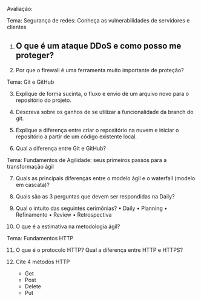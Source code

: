 Avaliação:

Tema: Segurança de redes: Conheça as vulnerabilidades de servidores e clientes 

1. O que é um ataque DDoS e como posso me proteger?
    - 

2. Por que o firewall é uma ferramenta muito importante de proteção? 

Tema: Git e GitHub 

3. Explique de forma sucinta, o fluxo e envio de um arquivo novo para o repositório do projeto.

4. Descreva sobre os ganhos de se utilizar a funcionalidade da branch do git. 

5. Explique a diferença entre criar o repositório na nuvem e iniciar o repositório a partir de um código existente local. 

6. Qual a diferença entre Git e GitHub?

Tema: Fundamentos de Agilidade: seus primeiros passos para a transformação ágil 

7. Quais as principais diferenças entre o modelo ágil e o waterfall (modelo em cascata)? 

8. Quais são as 3 perguntas que devem ser respondidas na Daily? 

9. Qual o intuito das seguintes cerimônias? • Daily • Planning • Refinamento • Review • Retrospectiva 

10. O que é a estimativa na metodologia ágil? 

Tema: Fundamentos HTTP 

11. O que é o protocolo HTTP? Qual a diferença entre HTTP e HTTPS? 

12. Cite 4 métodos HTTP
    - Get
    - Post
    - Delete
    - Put